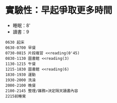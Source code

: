# 實驗性：早起爭取更多時間
- 睡眠：8'
- 讀書：9
```log
0630 起床
0630-0700 早餐
0730-0815 片段複習 <<reading(0'45)
0830-1130 圖書館 <<reading(3)
1130-1215 午餐
1215-1830 圖書館 <<reading(6)
1830-1930 運動
1930-2000 洗澡
2000-2100 晚餐
2100-2145 整理/雜務>決定隔天讀書內容
2215前睡覺
```